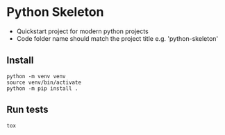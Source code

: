 # Python Skeleton

- Quickstart project for modern python projects
- Code folder name should match the project title e.g. 'python-skeleton'

## Install
```
python -m venv venv
source venv/bin/activate
python -m pip install .
```

## Run tests
```
tox
```
